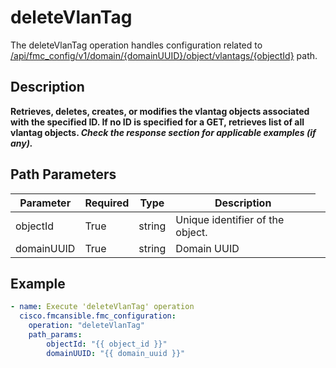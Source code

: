 # deleteVlanTag

The deleteVlanTag operation handles configuration related to [/api/fmc_config/v1/domain/{domainUUID}/object/vlantags/{objectId}](/paths//api/fmc_config/v1/domain/{domain_uuid}/object/vlantags/{object_id}.md) path.&nbsp;
## Description
**Retrieves, deletes, creates, or modifies the vlantag objects associated with the specified ID. If no ID is specified for a GET, retrieves list of all vlantag objects. _Check the response section for applicable examples (if any)._**

## Path Parameters
| Parameter | Required | Type | Description |
| --------- | -------- | ---- | ----------- |
| objectId | True | string <td colspan=3> Unique identifier of the object. |
| domainUUID | True | string <td colspan=3> Domain UUID |

## Example
```yaml
- name: Execute 'deleteVlanTag' operation
  cisco.fmcansible.fmc_configuration:
    operation: "deleteVlanTag"
    path_params:
        objectId: "{{ object_id }}"
        domainUUID: "{{ domain_uuid }}"

```
